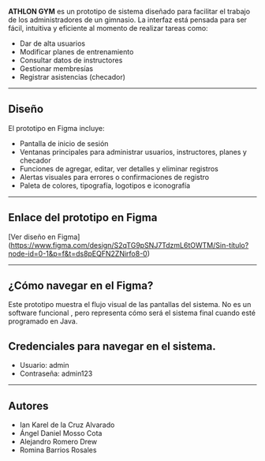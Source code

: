 **ATHLON GYM** es un prototipo de sistema diseñado para facilitar el trabajo de los administradores de un gimnasio. La interfaz está pensada para ser fácil, intuitiva y eficiente al momento de realizar tareas como:

- Dar de alta usuarios
- Modificar planes de entrenamiento
- Consultar datos de instructores
- Gestionar membresías
- Registrar asistencias (checador)

---

## Diseño

El prototipo en Figma incluye:

- Pantalla de inicio de sesión
- Ventanas principales para administrar usuarios, instructores, planes y checador
- Funciones de agregar, editar, ver detalles y eliminar registros
- Alertas visuales para errores o confirmaciones de registro
- Paleta de colores, tipografía, logotipos e iconografía

---

## Enlace del prototipo en Figma

[Ver diseño en Figma] (https://www.figma.com/design/S2qTG9pSNJ7TdzmL6tOWTM/Sin-título?node-id=0-1&p=f&t=ds8pEQFN2ZNirfo8-0)

---

## ¿Cómo navegar en el Figma?

Este prototipo muestra el flujo visual de las pantallas del sistema. No es un software funcional , pero representa cómo será el sistema final cuando esté programado en Java.

## Credenciales para navegar en el sistema.
- Usuario: admin
- Contraseña: admin123

---

## Autores

- Ian Karel de la Cruz Alvarado  
- Ángel Daniel Mosso Cota  
- Alejandro Romero Drew  
- Romina Barrios Rosales 
